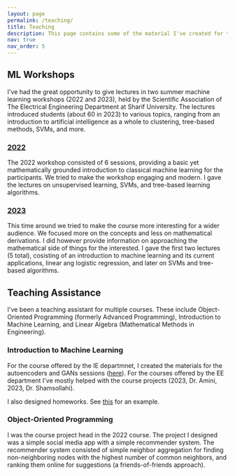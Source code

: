 ```yaml
---
layout: page
permalink: /teaching/
title: Teaching
description: This page contains some of the material I've created for the purpose of teaching.
nav: true
nav_order: 5
---
```


## ML Workshops
I've had the great opportunity to give lectures in two summer machine learning workshops (2022 and 2023), held by the Scientific Association of The Electrical Engineering Department at Sharif University. The lectures introduced students (about 60 in 2023) to various topics, ranging from an introduction to artificial intelligence as a whole to clustering, tree-based methods, SVMs, and more.

### [2022](https://github.com/amir-thatoneguy/Machine-Learning-ESW)
The 2022 workshop consisted of 6 sessions, providing a basic yet mathematically grounded introduction to classical machine learning for the participants. We tried to make the workshop engaging and modern. I gave the lectures on unsupervised learning, SVMs, and tree-based learning algorithms.

### [2023](https://github.com/amir-thatoneguy/AIvengers-Intro-to-ML)
This time around we tried to make the course more interesting for a wider audience. We focused more on the concepts and less on mathematical derivations. I did however provide information on approaching the mathematical side of things for the interested. I gave the first two lectures (5 total), cosisting of an introduction to machine learning and its current applications, linear ang logistic regression, and later on SVMs and tree-based algorithms.


## Teaching Assistance
I've been a teaching assistant for multiple courses. These include Object-Oriented Programming (formerly Advanced Programming), Introduction to Machine Learning, and Linear Algebra (Mathematical Methods in Engineering). 

### Introduction to Machine Learning
For the course offered by the IE departmnet, I created the materials for the autoencoders and GANs sessions ([here](https://docs.google.com/presentation/d/1oJPbMPNHe-TOZ-yJx_pPuMg5CNCCnxfB/edit?usp=sharing&ouid=105644808195847419044&rtpof=true&sd=true)). For the courses offered by the EE department I've mostly helped with the course projects (2023, Dr. Amini, 2023, Dr. Shamsollahi). 

I also designed homeworks. See [this](https://amir-thatoneguy.github.io/assets/pdf/sol4_ml.pdf) for an example.

### Object-Oriented Programming
I was the course project head in the 2022 course. The project I designed was a simple social media app with a simple recommender system. The recommender system consisted of simple neighbor aggregation for finding non-neighboring nodes with the highest number of common neighbors, and ranking them online for suggestions (a friends-of-friends approach).

